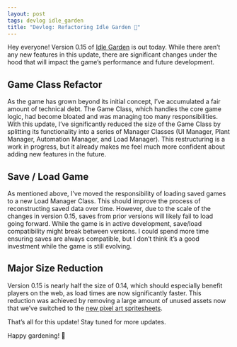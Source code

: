 ```yaml
---
layout: post
tags: devlog idle_garden
title: "Devlog: Refactoring Idle Garden 🌱"
---
```


Hey everyone! Version 0.15 of [Idle Garden](https://jalamb5.itch.io/idle-garden) is out today. While there aren’t any new features in this update, there are significant changes under the hood that will impact the game’s performance and future development.

## Game Class Refactor
As the game has grown beyond its initial concept, I’ve accumulated a fair amount of technical debt. The Game Class, which handles the core game logic, had become bloated and was managing too many responsibilities. With this update, I’ve significantly reduced the size of the Game Class by splitting its functionality into a series of Manager Classes (UI Manager, Plant Manager, Automation Manager, and Load Manager). This restructuring is a work in progress, but it already makes me feel much more confident about adding new features in the future.

## Save / Load Game
As mentioned above, I’ve moved the responsibility of loading saved games to a new Load Manager Class. This should improve the process of reconstructing saved data over time. However, due to the scale of the changes in version 0.15, saves from prior versions will likely fail to load going forward. While the game is in active development, save/load compatibility might break between versions. I could spend more time ensuring saves are always compatible, but I don’t think it’s a good investment while the game is still evolving.

## Major Size Reduction
Version 0.15 is nearly half the size of 0.14, which should especially benefit players on the web, as load times are now significantly faster. This reduction was achieved by removing a large amount of unused assets now that we’ve switched to the [new pixel art spritesheets](https://blog.justinlamb.org/2024/08/10/Devlog-New-Plants-Pause-Menu-Idle-Garden/).

That’s all for this update! Stay tuned for more updates.

Happy gardening! 🌼
